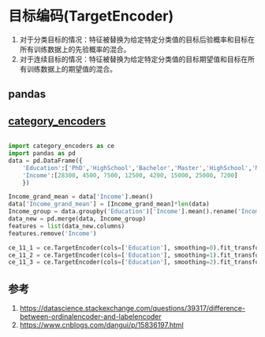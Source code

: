 

# 目标编码(TargetEncoder)


1. 对于分类目标的情况：特征被替换为给定特定分类值的目标后验概率和目标在所有训练数据上的先验概率的混合。
2. 对于连续目标的情况：特征被替换为给定特定分类值的目标期望值和目标在所有训练数据上的期望值的混合。




## pandas


## [category_encoders](https://contrib.scikit-learn.org/category_encoders/index.html)



```python

import category_encoders as ce
import pandas as pd
data = pd.DataFrame({
    'Education':['PhD','HighSchool','Bachelor','Master','HighSchool','Master','PhD','Bachelor'],
    'Income':[28300, 4500, 7500, 12500, 4200, 15000, 25000, 7200]
    })

Income_grand_mean = data['Income'].mean()
data['Income_grand_mean'] = [Income_grand_mean]*len(data)
Income_group = data.groupby('Education')['Income'].mean().rename('Income_level_mean').reset_index()
data_new = pd.merge(data, Income_group)
features = list(data_new.columns)
features.remove('Income')

ce_11_1 = ce.TargetEncoder(cols=['Education'], smoothing=0).fit_transform(data_new[features], data_new['Income'])
ce_11_2 = ce.TargetEncoder(cols=['Education'], smoothing=1).fit_transform(data_new[features], data_new['Income'])
ce_11_3 = ce.TargetEncoder(cols=['Education'], smoothing=2).fit_transform(data_new[features], data_new['Income'])


```














## 参考
1. https://datascience.stackexchange.com/questions/39317/difference-between-ordinalencoder-and-labelencoder
2. https://www.cnblogs.com/dangui/p/15836197.html